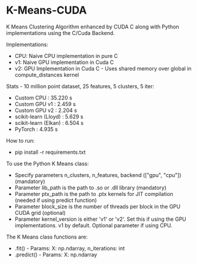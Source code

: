 # K-Means-CUDA
K Means Clustering Algorithm enhanced by CUDA C along with Python implementations using the C/Cuda Backend.


Implementations:
- CPU: Naive CPU implementation in pure C
- v1: Naive GPU implementation in Cuda C
- v2: GPU Implementation in Cuda C - Uses shared memory over global in compute_distances kernel

Stats - 10 million point dataset, 25 features, 5 clusters, 5 iter:
- Custom CPU : 35.220 s
- Custom GPU v1 : 2.459 s 
- Custom GPU v2 : 2.204 s 
- scikit-learn (Lloyd) : 5.629 s  
- scikit-learn (Elkan) : 6.504 s 
- PyTorch : 4.935 s  

How to run:
- pip install -r requirements.txt

To use the Python K Means class:
- Specify parameters n_clusters, n_features, backend (["gpu", "cpu"]) (mandatory)
- Parameter lib_path is the path to .so or .dll library (mandatory)
- Parameter ptx_path is the path to .ptx kernels for JIT compilation (needed if using predict function)
- Parameter block_size is the number of threads per block in the GPU CUDA grid (optional)
- Parameter kernel_version is either 'v1' or 'v2'. Set this if using the GPU implementations. v1 by default. Optional parameter if using CPU.

The K Means class functions are:
- .fit() - Params: X: np.ndarray, n_iterations: int
- .predict() - Params: X: np.ndarray
